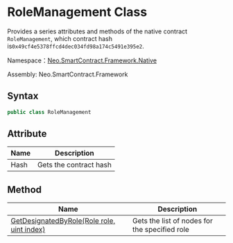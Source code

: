 # RoleManagement Class

Provides a series attributes and methods of the native contract `RoleManagement`, which contract hash is`0x49cf4e5378ffcd4dec034fd98a174c5491e395e2`.

Namespace：[Neo.SmartContract.Framework.Native](../native.md)

Assembly: Neo.SmartContract.Framework

## Syntax

```c#
public class RoleManagement
```

## Attribute

| Name | Description            |
| ---- | ---------------------- |
| Hash | Gets the contract hash |

## Method

| Name                                                         | Description                                   |
| ------------------------------------------------------------ | --------------------------------------------- |
| [GetDesignatedByRole(Role role, uint index)](RoleManagement/GetDesignatedByRole.md) | Gets the list of nodes for the specified role |

